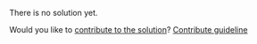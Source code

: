 
There is no solution yet.

Would you like to [contribute to the solution](https://github.com/BFEdev/BFE.dev-solutions/blob/main/typescript/capitalize_en.md)? [Contribute guideline](https://github.com/BFEdev/BFE.dev-solutions#how-to-contribute)
